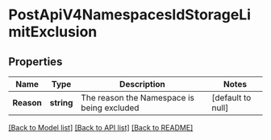 # PostApiV4NamespacesIdStorageLimitExclusion

## Properties
Name | Type | Description | Notes
------------ | ------------- | ------------- | -------------
**Reason** | **string** | The reason the Namespace is being excluded | [default to null]

[[Back to Model list]](../README.md#documentation-for-models) [[Back to API list]](../README.md#documentation-for-api-endpoints) [[Back to README]](../README.md)


